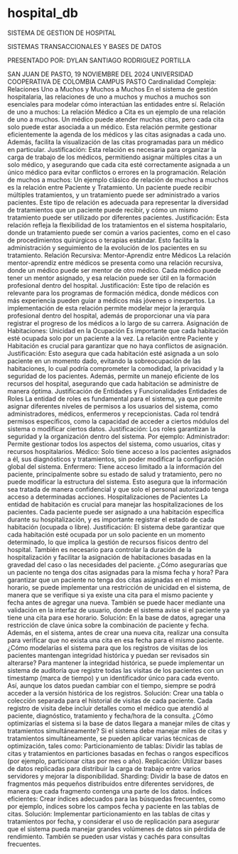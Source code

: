 ﻿# hospital_db
SISTEMA DE GESTION DE HOSPITAL







SISTEMAS TRANSACCIONALES Y BASES DE DATOS 


PRESENTADO POR:
DYLAN SANTIAGO RODRIGUEZ PORTILLA







SAN JUAN DE PASTO, 19 NOVIEMBRE DEL 2024
UNIVERSIDAD COOPERATIVA DE COLOMBIA
CAMPUS PASTO
Cardinalidad Compleja: Relaciones Uno a Muchos y Muchos a Muchos
En el sistema de gestión hospitalaria, las relaciones de uno a muchos y muchos a muchos son esenciales para modelar cómo interactúan las entidades entre sí.
Relación de uno a muchos:
La relación Médico a Cita es un ejemplo de una relación de uno a muchos. Un médico puede atender muchas citas, pero cada cita solo puede estar asociada a un médico. Esta relación permite gestionar eficientemente la agenda de los médicos y las citas asignadas a cada uno. Además, facilita la visualización de las citas programadas para un médico en particular.
Justificación:
Esta relación es necesaria para organizar la carga de trabajo de los médicos, permitiendo asignar múltiples citas a un solo médico, y asegurando que cada cita esté correctamente asignada a un único médico para evitar conflictos o errores en la programación.
Relación de muchos a muchos:
Un ejemplo clásico de relación de muchos a muchos es la relación entre Paciente y Tratamiento. Un paciente puede recibir múltiples tratamientos, y un tratamiento puede ser administrado a varios pacientes. Este tipo de relación es adecuada para representar la diversidad de tratamientos que un paciente puede recibir, y cómo un mismo tratamiento puede ser utilizado por diferentes pacientes.
Justificación:
Esta relación refleja la flexibilidad de los tratamientos en el sistema hospitalario, donde un tratamiento puede ser común a varios pacientes, como en el caso de procedimientos quirúrgicos o terapias estándar. Esto facilita la administración y seguimiento de la evolución de los pacientes en su tratamiento.
Relación Recursiva: Mentor-Aprendiz entre Médicos
La relación mentor-aprendiz entre médicos se presenta como una relación recursiva, donde un médico puede ser mentor de otro médico. Cada médico puede tener un mentor asignado, y esa relación puede ser útil en la formación profesional dentro del hospital.
Justificación:
Este tipo de relación es relevante para los programas de formación médica, donde médicos con más experiencia pueden guiar a médicos más jóvenes o inexpertos. La implementación de esta relación permite modelar mejor la jerarquía profesional dentro del hospital, además de proporcionar una vía para registrar el progreso de los médicos a lo largo de su carrera.
Asignación de Habitaciones: Unicidad en la Ocupación
Es importante que cada habitación esté ocupada solo por un paciente a la vez. La relación entre Paciente y Habitación es crucial para garantizar que no haya conflictos de asignación.
Justificación:
Esto asegura que cada habitación esté asignada a un solo paciente en un momento dado, evitando la sobreocupación de las habitaciones, lo cual podría comprometer la comodidad, la privacidad y la seguridad de los pacientes. Además, permite un manejo eficiente de los recursos del hospital, asegurando que cada habitación se administre de manera óptima.
Justificación de Entidades y Funcionalidades
Entidades de Roles
La entidad de roles es fundamental para el sistema, ya que permite asignar diferentes niveles de permisos a los usuarios del sistema, como administradores, médicos, enfermeros y recepcionistas. Cada rol tendrá permisos específicos, como la capacidad de acceder a ciertos módulos del sistema o modificar ciertos datos.
Justificación:
Los roles garantizan la seguridad y la organización dentro del sistema. Por ejemplo:
Administrador: Permite gestionar todos los aspectos del sistema, como usuarios, citas y recursos hospitalarios.
Médico: Solo tiene acceso a los pacientes asignados a él, sus diagnósticos y tratamientos, sin poder modificar la configuración global del sistema.
Enfermero: Tiene acceso limitado a la información del paciente, principalmente sobre su estado de salud y tratamiento, pero no puede modificar la estructura del sistema.
Esto asegura que la información sea tratada de manera confidencial y que solo el personal autorizado tenga acceso a determinadas acciones.
Hospitalizaciones de Pacientes
La entidad de habitación es crucial para manejar las hospitalizaciones de los pacientes. Cada paciente puede ser asignado a una habitación específica durante su hospitalización, y es importante registrar el estado de cada habitación (ocupada o libre).
Justificación:
El sistema debe garantizar que cada habitación esté ocupada por un solo paciente en un momento determinado, lo que implica la gestión de recursos físicos dentro del hospital. También es necesario para controlar la duración de la hospitalización y facilitar la asignación de habitaciones basadas en la gravedad del caso o las necesidades del paciente.
¿Cómo asegurarías que un paciente no tenga dos citas asignadas para la misma fecha y hora?
Para garantizar que un paciente no tenga dos citas asignadas en el mismo horario, se puede implementar una restricción de unicidad en el sistema, de manera que se verifique si ya existe una cita para el mismo paciente y fecha antes de agregar una nueva. También se puede hacer mediante una validación en la interfaz de usuario, donde el sistema avise si el paciente ya tiene una cita para ese horario.
Solución:
En la base de datos, agregar una restricción de clave única sobre la combinación de paciente y fecha. Además, en el sistema, antes de crear una nueva cita, realizar una consulta para verificar que no exista una cita en esa fecha para el mismo paciente.
¿Cómo modelarías el sistema para que los registros de visitas de los pacientes mantengan integridad histórica y puedan ser revisados sin alterarse?
Para mantener la integridad histórica, se puede implementar un sistema de auditoría que registre todas las visitas de los pacientes con un timestamp (marca de tiempo) y un identificador único para cada evento. Así, aunque los datos puedan cambiar con el tiempo, siempre se podrá acceder a la versión histórica de los registros.
Solución:
Crear una tabla o colección separada para el historial de visitas de cada paciente. Cada registro de visita debe incluir detalles como el médico que atendió al paciente, diagnóstico, tratamiento y fecha/hora de la consulta.
¿Cómo optimizarías el sistema si la base de datos llegara a manejar miles de citas y tratamientos simultáneamente?
Si el sistema debe manejar miles de citas y tratamientos simultáneamente, se pueden aplicar varias técnicas de optimización, tales como:
Particionamiento de tablas: Dividir las tablas de citas y tratamientos en particiones basadas en fechas o rangos específicos (por ejemplo, particionar citas por mes o año).
Replicación: Utilizar bases de datos replicadas para distribuir la carga de trabajo entre varios servidores y mejorar la disponibilidad.
Sharding: Dividir la base de datos en fragmentos más pequeños distribuidos entre diferentes servidores, de manera que cada fragmento contenga una parte de los datos.
Índices eficientes: Crear índices adecuados para las búsquedas frecuentes, como por ejemplo, índices sobre los campos fecha y paciente en las tablas de citas.
Solución:
Implementar particionamiento en las tablas de citas y tratamientos por fecha, y considerar el uso de replicación para asegurar que el sistema pueda manejar grandes volúmenes de datos sin pérdida de rendimiento. También se pueden usar vistas y cachés para consultas frecuentes.
